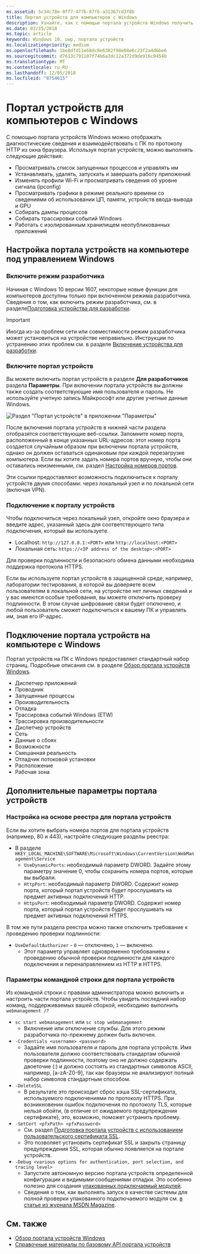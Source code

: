 ```yaml
---
ms.assetid: 5c34c78e-9ff7-477b-87f6-a31367cd3f8b
title: Портал устройств для компьютеров с Windows
description: Узнайте, как с помощью портала устройств Windows получить доступ к средствам диагностики и автоматизации на компьютере с Windows.
ms.date: 03/15/2018
ms.topic: article
keywords: Windows 10, uwp, портала устройств
ms.localizationpriority: medium
ms.openlocfilehash: 1be8dfd11e68dc8e6382f98e08e6c23f2a4d6be6
ms.sourcegitcommit: d7613c791107f74b6a3dc12a372d9de916c0454b
ms.translationtype: MT
ms.contentlocale: ru-RU
ms.lasthandoff: 12/05/2018
ms.locfileid: "8754615"
---
```

# <a name="device-portal-for-windows-desktop"></a>Портал устройств для компьютеров с Windows



С помощью портала устройств Windows можно отображать диагностические сведения и взаимодействовать с ПК по протоколу HTTP из окна браузера. Используя портал устройств, можно выполнять следующие действия:
- Просматривать список запущенных процессов и управлять им
- Устанавливать, удалять, запускать и завершать работу приложений
- Изменять профили Wi-Fi и просматривать сведения об уровне сигнала (ipconfig)
- Просматривать графики в режиме реального времени со сведениями об использовании ЦП, памяти, устройств ввода-вывода и GPU
- Собирать дампы процессов
- Собирать трассировки событий Windows 
- Работать с изолированным хранилищем неопубликованных приложений

## <a name="set-up-device-portal-on-windows-desktop"></a>Настройка портала устройств на компьютере под управлением Windows

### <a name="turn-on-developer-mode"></a>Включите режим разработчика

Начиная с Windows 10 версии 1607, некоторые новые функции для компьютеров доступны только при включенном режима разработчика. Сведения о том, как включить режим разработчика, см. в разделе[Подготовка устройства для разработки](../get-started/enable-your-device-for-development.md).

> [!IMPORTANT]
> Иногда из-за проблем сети или совместимости режим разработчика может установиться на устройстве неправильно. Инструкции по устранению этих проблем см. в разделе [Включение устройства для разработки](https://docs.microsoft.com/windows/uwp/get-started/enable-your-device-for-development#failure-to-install-developer-mode-package).

### <a name="turn-on-device-portal"></a>Включите портал устройств

Вы можете включить портал устройств в разделе **Для разработчиков** раздела **Параметры**. При включении портала устройств вы должны также создать соответствующие имя пользователя и пароль. Не используйте учетную запись Майкрософт или другие учетные данные Windows. 

![Раздел "Портал устройств" в приложении "Параметры"](images/device-portal/device-portal-desk-settings.png) 

После включения портала устройств в нижней части раздела отобразятся соответствующие веб-ссылки. Запомните номер порта, расположенный в конце указанных URL-адресов: этот номер порта создается случайным образом при включении портала устройств, однако он должен оставаться одинаковым при каждой перезагрузке компьютера. Если вы хотите задать номера портов вручную, чтобы они оставались неизменными, см. раздел [Настройка номеров портов](device-portal-desktop.md#setting-port-numbers).

Эти ссылки предоставляют возможность подключиться к порталу устройств двумя способами: через локальный узел и по локальной сети (включая VPN).

### <a name="connect-to-device-portal"></a>Подключение к порталу устройств

Чтобы подключиться через локальный узел, откройте окно браузера и введите адрес, указанный здесь для соответствующего типа подключения, который вы используете.

* Localhost: `http://127.0.0.1:<PORT>` или `http://localhost:<PORT>`
* Локальная сеть: `https://<IP address of the desktop>:<PORT>`

Для проверки подлинности и безопасного обмена данными необходима поддержка протокола HTTPS.

Если вы используете портал устройств в защищенной среде, например, лаборатории тестирования, в которой вы доверяете всем пользователям в локальной сети, на устройстве нет личных сведений и у вас имеются особые требования, вы можете отключить проверку подлинности. В этом случае шифрование связи будет отключено, и любой пользователь сможет подключиться к вашему ПК и управлять им, зная его IP-адрес.

## <a name="device-portal-content-on-windows-desktop"></a>Подключение портала устройств на компьютере с Windows

Портал устройств на ПК с Windows предоставляет стандартный набор страниц. Подробные описания см. в разделе [Обзор портала устройств Windows](device-portal.md).

- Диспетчер приложений
- Проводник
- Запущенные процессы
- Производительность
- Отладка
- Трассировка событий Windows (ETW)
- Трассировка производительности
- Диспетчер устройств
- Сеть
- Данные о сбоях
- Возможности
- Смешанная реальность
- Отладчик потоковой установки
- Расположение
- Рабочая зона

## <a name="more-device-portal-options"></a>Дополнительные параметры портала устройств
### <a name="registry-based-configuration-for-device-portal"></a>Настройка на основе реестра для портала устройств

Если вы хотите выбрать номера портов для портала устройств (например, 80 и 443), настройте следующие разделы реестра:

- В разделе `HKEY_LOCAL_MACHINE\SOFTWARE\Microsoft\Windows\CurrentVersion\WebManagement\Service`
    - `UseDynamicPorts`: необходимый параметр DWORD. Задайте этому параметру значение 0, чтобы сохранить номера портов, которые вы выбрали.
    - `HttpPort`: необходимый параметр DWORD. Содержит номер порта, который портал устройств будет прослушивать на предмет активных подключений HTTP.    
    - `HttpsPort`: необходимый параметр DWORD. Содержит номер порта, который портал устройств будет прослушивать на предмет активных подключений HTTPS.
    
В том же пути раздела реестра можно также отключить требование к проведению проверки подлинности:
- `UseDefaultAuthorizer` - `0` — отключено, `1` — включено.  
    - Этот параметр управляет одновременно требованием к проведению обычной проверки подлинности для каждого подключения и перенаправлением из HTTP в HTTPS.  
    
### <a name="command-line-options-for-device-portal"></a>Параметры командной строки для портала устройств
Из командной строки с правами администратора можно включить и настроить части портала устройств. Чтобы увидеть последний набор команд, поддерживаемых вашей сборкой, необходимо выполнить `webmanagement /?`

- `sc start webmanagement` или `sc stop webmanagement` 
    - Включение или отключение службы. Для этого режим разработчика по-прежнему должен быть включен. 
- `-Credentials <username> <password>` 
    - Задайте имя пользователя и пароль для портала устройств. Имя пользователя должно соответствовать стандартам обычной проверки подлинности, поэтому оно не должно содержать двоеточие (:) и должно состоять из стандартных символов ASCII, например, [a-zA-Z0-9], так как браузеры не анализируют полный набор символов стандартным способом.  
- `-DeleteSSL` 
    - В результате это происходит сброс кэша SSL-сертификата, используемого подключениями по протоколу HTTPS. При возникновении ошибок подключения по протоколу TLS, которые нельзя обойти, (в отличие от ожидаемого предупреждения сертификате), это, возможно, поможет устранить проблему. 
- `-SetCert <pfxPath> <pfxPassword>`
    - См. раздел [Подготовка портала устройств с использованием пользовательского сертификата SSL](https://docs.microsoft.com/windows/uwp/debug-test-perf/device-portal-ssl).  
    - Это позволяет установить сертификат SSL и закрыть страницу предупреждения SSL, которая обычно появляется на портале устройств. 
- `-Debug <various options for authentication, port selection, and tracing level>`
    - Запустите автономную версию портала устройств определенной конфигурации и видимыми сообщениями отладки. Это особенно полезно для создания [упакованных подключаемый модулей](https://docs.microsoft.com/windows/uwp/debug-test-perf/device-portal-plugin). 
    - Сведения о том, как выполнять запуск в качестве системы для полной проверки упакованного подключаемого модуля см. [в статье из журнала MSDN Magazine](https://msdn.microsoft.com/en-us/magazine/mt826332.aspx).

## <a name="see-also"></a>См. также

* [Обзор портала устройств Windows](device-portal.md)
* [Справочные материалы по базовому API портала устройств](https://docs.microsoft.com/windows/uwp/debug-test-perf/device-portal-api-core)
